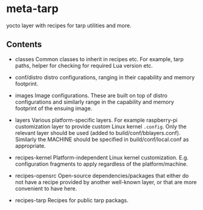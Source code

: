# meta-tarp

yocto layer with recipes for tarp utilities and more.


## Contents

* classes
Common classes to inherit in recipes etc. For example, tarp paths,
helper for checking for required Lua version etc.

* conf/distro
distro configurations, ranging in their capability and memory footprint.

* images
Image configurations. These are built on top of distro configurations and
similarly range in the capability and memory footprint of the ensuing image.

* layers
Various platform-specific layers. For example raspberry-pi customization layer
to provide custom Linux kernel `.config`.
Only the relevant layer should be used (added to build/conf/bblayers.conf).
Similarly the MACHINE should be specified in build/conf/local.conf as
appropriate.

* recipes-kernel
Platform-independent Linux kernel customization. E.g. configuration fragments to
apply regardless of the platform/machine.

* recipes-opensrc
Open-source dependencies/packages that either do not have a recipe provided by
another well-known layer, or that are more convenient to have here.

* recipes-tarp
Recipes for public tarp packags.


